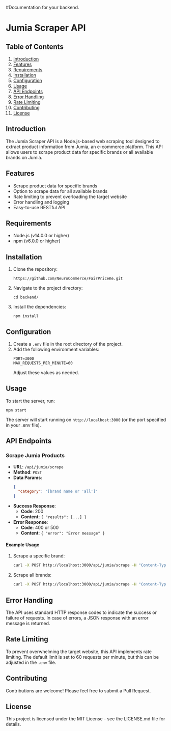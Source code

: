 #Documentation for your backend.

# Jumia Scraper API

## Table of Contents
1. [Introduction](#introduction)
2. [Features](#features)
3. [Requirements](#requirements)
4. [Installation](#installation)
5. [Configuration](#configuration)
6. [Usage](#usage)
7. [API Endpoints](#api-endpoints)
8. [Error Handling](#error-handling)
9. [Rate Limiting](#rate-limiting)
10. [Contributing](#contributing)
11. [License](#license)

## Introduction

The Jumia Scraper API is a Node.js-based web scraping tool designed to extract product information from Jumia, an e-commerce platform. This API allows users to scrape product data for specific brands or all available brands on Jumia.

## Features

- Scrape product data for specific brands
- Option to scrape data for all available brands
- Rate limiting to prevent overloading the target website
- Error handling and logging
- Easy-to-use RESTful API

## Requirements

- Node.js (v14.0.0 or higher)
- npm (v6.0.0 or higher)

## Installation

1. Clone the repository:
   ```
   https://github.com/NeuroCommerce/FairPriceKe.git
   ```

2. Navigate to the project directory:
   ```
   cd backend/
   ```

3. Install the dependencies:
   ```
   npm install
   ```

## Configuration

1. Create a `.env` file in the root directory of the project.
2. Add the following environment variables:
   ```
   PORT=3000
   MAX_REQUESTS_PER_MINUTE=60
   ```
   Adjust these values as needed.

## Usage

To start the server, run:

```
npm start
```

The server will start running on `http://localhost:3000` (or the port specified in your .env file).

## API Endpoints

### Scrape Jumia Products

- **URL**: `/api/jumia/scrape`
- **Method**: `POST`
- **Data Params**:
  ```json
  {
    "category": "[brand name or 'all']"
  }
  ```
- **Success Response**:
  - **Code**: 200
  - **Content**: `{ "results": [...] }`
- **Error Response**:
  - **Code**: 400 or 500
  - **Content**: `{ "error": "Error message" }`

#### Example Usage

1. Scrape a specific brand:
   ```bash
   curl -X POST http://localhost:3000/api/jumia/scrape -H "Content-Type: application/json" -d '{"category": "infinix"}'
   ```

2. Scrape all brands:
   ```bash
   curl -X POST http://localhost:3000/api/jumia/scrape -H "Content-Type: application/json" -d '{"category": "all"}'
   ```

## Error Handling

The API uses standard HTTP response codes to indicate the success or failure of requests. In case of errors, a JSON response with an error message is returned.

## Rate Limiting

To prevent overwhelming the target website, this API implements rate limiting. The default limit is set to 60 requests per minute, but this can be adjusted in the `.env` file.

## Contributing

Contributions are welcome! Please feel free to submit a Pull Request.

## License

This project is licensed under the MIT License - see the LICENSE.md file for details.
